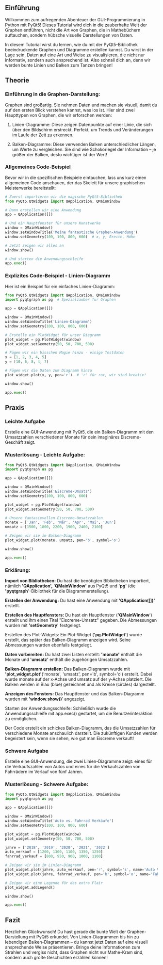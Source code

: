 ## Einführung
Willkommen zum aufregenden Abenteuer der GUI-Programmierung in Python mit PyQt5! Dieses Tutorial wird dich in die zauberhafte Welt der Graphen entführen, nicht die Art von Graphen, die in Mathebüchern auftauchen, sondern hübsche visuelle Darstellungen von Daten.

In diesem Tutorial wirst du lernen, wie du mit der PyQt5-Bibliothek beeindruckende Graphen und Diagramme erstellen kannst. Du wirst in der Lage sein, Daten auf eine Art und Weise zu visualisieren, die nicht nur informativ, sondern auch ansprechend ist. Also schnall dich an, denn wir werden bunte Linien und Balken zum Tanzen bringen!

## Theorie
### Einführung in die Graphen-Darstellung:
Graphen sind großartig. Sie nehmen Daten und machen sie visuell, damit du auf den ersten Blick verstehen kannst, was los ist. Hier sind zwei Haupttypen von Graphen, die wir erforschen werden:

1. Linien-Diagramme: Diese zeigen Datenpunkte auf einer Linie, die sich über den Bildschirm erstreckt. Perfekt, um Trends und Veränderungen im Laufe der Zeit zu erkennen.

2. Balken-Diagramme: Diese verwenden Balken unterschiedlicher Längen, um Werte zu vergleichen. Sie sind wie Schokoriegel der Information – je größer der Balken, desto wichtiger ist der Wert!

### Allgemeines Code-Beispiel
Bevor wir in die spezifischen Beispiele eintauchen, lass uns kurz einen allgemeinen Code anschauen, der das Skelett für unsere graphischen Meisterwerke bereitstellt:
```python
# Zuerst importieren wir die magische PyQt5-Bibliothek
from PyQt5.QtWidgets import QApplication, QMainWindow

# Dann erstellen wir eine Anwendung
app = QApplication([])

# Und ein Hauptfenster für unsere Kunstwerke
window = QMainWindow()
window.setWindowTitle('Meine fantastische Graphen-Anwendung')
window.setGeometry(100, 100, 800, 600)  # x, y, Breite, Höhe

# Jetzt zeigen wir alles an
window.show()

# Und starten die Anwendungsschleife
app.exec()
```
### Explizites Code-Beispiel - Linien-Diagramm
Hier ist ein Beispiel für ein einfaches Linien-Diagramm:
```python
from PyQt5.QtWidgets import QApplication, QMainWindow
import pyqtgraph as pg  # Spezialzauber für Graphen

app = QApplication([])

window = QMainWindow()
window.setWindowTitle('Linien-Diagramm')
window.setGeometry(100, 100, 800, 600)

# Erstelle ein PlotWidget für unser Diagramm
plot_widget = pg.PlotWidget(window)
plot_widget.setGeometry(50, 50, 700, 500)

# Fügen wir ein bisschen Magie hinzu - einige Testdaten
x = [1, 2, 3, 4, 5]
y = [10, 6, 8, 4, 7]

# Fügen wir die Daten zum Diagramm hinzu
plot_widget.plot(x, y, pen='r')  # 'r' für rot, wir sind kreativ!

window.show()

app.exec()
```
## Praxis
### Leichte Aufgabe
Erstelle eine GUI-Anwendung mit PyQt5, die ein Balken-Diagramm mit den Umsatzzahlen verschiedener Monate für dein imaginäres Eiscreme-Geschäft zeigt.

### Musterlösung - Leichte Aufgabe:

```python
from PyQt5.QtWidgets import QApplication, QMainWindow
import pyqtgraph as pg

app = QApplication([])

window = QMainWindow()
window.setWindowTitle('Eiscreme-Umsatz')
window.setGeometry(100, 100, 800, 600)

plot_widget = pg.PlotWidget(window)
plot_widget.setGeometry(50, 50, 700, 500)

# Unsere fantasievollen Eiscreme-Umsatzzahlen
monate = ['Jan', 'Feb', 'Mär', 'Apr', 'Mai', 'Jun']
umsatz = [1500, 1800, 2200, 1900, 2400, 2100]

# Zeigen wir sie im Balken-Diagramm
plot_widget.plot(monate, umsatz, pen='b', symbol='o')

window.show()

app.exec()
```
### Erklärung:
**Import von Bibliotheken:** Du hast die benötigten Bibliotheken importiert, nämlich **'QApplication', 'QMainWindow'** aus PyQt5 und **'pg'** (die **'pyqtgraph**'-Bibliothek für die Diagrammerstellung).

**Erstellen der Anwendung:** Du hast eine Anwendung mit **'QApplication([])'** erstellt.

**Erstellen des Hauptfensters:** Du hast ein Hauptfenster (**'QMainWindow**') erstellt und ihm einen Titel "Eiscreme-Umsatz" gegeben. Die Abmessungen wurden mit **'setGeometry'** festgelegt.

Erstellen des Plot-Widgets: Ein Plot-Widget (**'pg.PlotWidget'**) wurde erstellt, das später das Balken-Diagramm anzeigen wird. Seine Abmessungen wurden ebenfalls festgelegt.

**Daten vorbereiten:** Du hast zwei Listen erstellt: **'monate'** enthält die Monate und **'umsatz'** enthält die zugehörigen Umsatzzahlen.

**Balken-Diagramm erstellen:** Das Balken-Diagramm wurde mit **'plot_widget.plot'**('monate', 'umsatz', pen='b', symbol='o') erstellt. Dabei wurde monate auf der x-Achse und umsatz auf der y-Achse platziert. Die Balken werden in Blau (blue) gezeichnet und als Kreise (circles) dargestellt.

**Anzeigen des Fensters:** Das Hauptfenster und das Balken-Diagramm wurden mit **'window.show()**' angezeigt.

Starten der Anwendungsschleife: Schließlich wurde die Anwendungsschleife mit app.exec() gestartet, um die Benutzerinteraktion zu ermöglichen.

Der Code erstellt ein schickes Balken-Diagramm, das die Umsatzzahlen für verschiedene Monate anschaulich darstellt. Die zukünftigen Kunden werden begeistert sein, wenn sie sehen, wie gut man Eiscreme verkauft!

### Schwere Aufgabe
Erstelle eine GUI-Anwendung, die zwei Linien-Diagramme zeigt: eines für die Verkaufszahlen von Autos und eines für die Verkaufszahlen von Fahrrädern im Verlauf von fünf Jahren.

### Musterlösung - Schwere Aufgabe:
```python
from PyQt5.QtWidgets import QApplication, QMainWindow
import pyqtgraph as pg

app = QApplication([])

window = QMainWindow()
window.setWindowTitle('Auto vs. Fahrrad Verkäufe')
window.setGeometry(100, 100, 800, 600)

plot_widget = pg.PlotWidget(window)
plot_widget.setGeometry(50, 50, 700, 500)

jahre = ['2018', '2019', '2020', '2021', '2022']
auto_verkauf = [1200, 1300, 1100, 1350, 1250]
fahrrad_verkauf = [800, 950, 900, 1000, 1100]

# Zeigen wir sie im Linien-Diagramm
plot_widget.plot(jahre, auto_verkauf, pen='r', symbol='s', name='Auto Verkäufe')
plot_widget.plot(jahre, fahrrad_verkauf, pen='b', symbol='o', name='Fahrrad Verkäufe')

# Zeigen wir eine Legende für das extra Flair
plot_widget.addLegend()

window.show()

app.exec()
```
## Fazit
Herzlichen Glückwunsch! Du hast gerade die bunte Welt der Graphen-Darstellung mit PyQt5 erkundet. Von Linien-Diagrammen bis hin zu lebendigen Balken-Diagrammen – du kannst jetzt Daten auf eine visuell ansprechende Weise präsentieren. Bringe deine Informationen zum Strahlen und vergiss nicht, dass Graphen nicht nur Mathe-Kram sind, sondern auch große Geschichten erzählen können!
